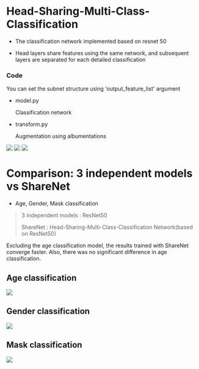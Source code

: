# Head-Sharing-Multi-Class-Classification

* The classification network implemented based on resnet 50

* Head layers share features using the same network, and subsequent layers are separated for each detailed classification

### Code

You can set the subnet structure using 'output_feature_list' argument

* model.py 

    Classification network 

* transform.py 

    Augmentation using albumentations


<img src="https://github.com/khyeyoon/Head-Share-Multi-Classification/blob/main/img/task.JPG">

<img src="https://github.com/khyeyoon/Head-Share-Multi-Classification/blob/main/img/model.JPG">

<img src="https://github.com/khyeyoon/Head-Share-Multi-Classification/blob/main/img/architecture.JPG">

# Comparison: 3 independent models vs ShareNet

* Age, Gender, Mask classification

> 3 independent models : ResNet50
> 
> ShareNet : Head-Sharing-Multi-Class-Classification Network(based on ResNet50)

Excluding the age classification model, the results trained with ShareNet converge faster. Also, there was no significant difference in age classification.

## Age classification
<img src="https://github.com/khyeyoon/Head-Share-Multi-Classification/blob/main/img/wandb_age.JPG">

## Gender classification
<img src="https://github.com/khyeyoon/Head-Share-Multi-Classification/blob/main/img/wandb_gender.JPG">

## Mask classification
<img src="https://github.com/khyeyoon/Head-Share-Multi-Classification/blob/main/img/wandb_mask.JPG">
